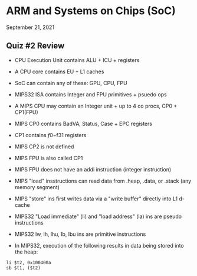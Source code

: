 # ARM and Systems on Chips (SoC)
September 21, 2021

## Quiz #2 Review
- CPU Execution Unit contains ALU + ICU + registers

- A CPU core contains EU + L1 caches

- SoC can contain any of these: GPU, CPU, FPU

- MIPS32 ISA contains Integer and FPU primitives + psuedo ops

- A MIPS CPU may contain an Integer unit + up to 4 co procs, CP0 + CP1(FPU)

- MIPS CP0 contains BadVA, Status, Case + EPC registers

- CP1 contains $f0-$f31 registers

- MIPS CP2 is not defined

- MIPS FPU is also called CP1

- MIPS FPU does not have an addi instruction (integer instruction)

- MIPS "load" insstructions can read data from .heap, .data, or .stack (any memory segment)

- MIPS "store" ins first writes data via a "write buffer" directly into L1 d-cache

- MIPS32 "Load immediate" (li) and "load address" (la) ins are pseudo instructions

- MIPS32 lw, lh, lhu, lb, lbu ins are primitive instructions

- In MIPS32, execution of the following results in data being stored into the heap:
```
li $t2, 0x100400a
sb $t1, ($t2)
```

